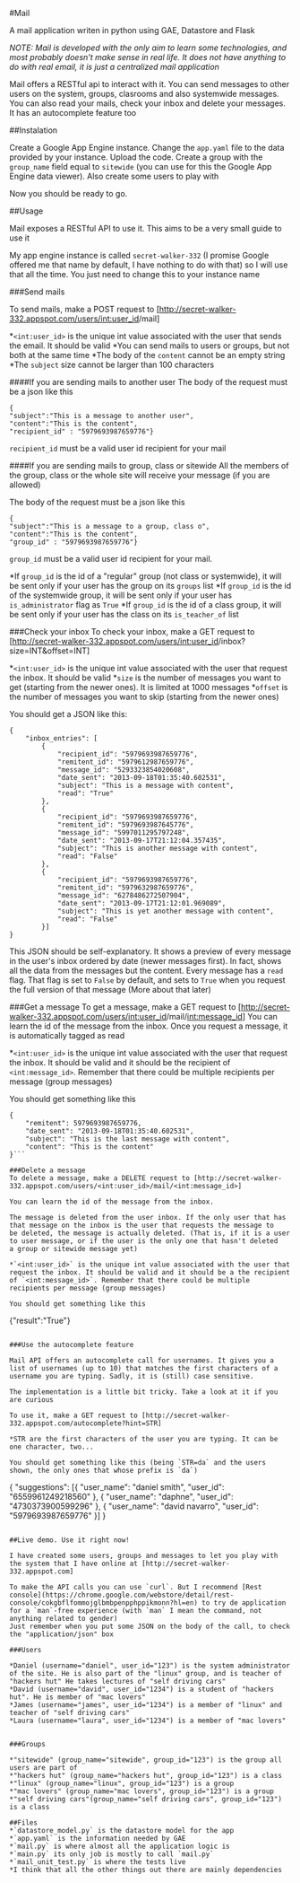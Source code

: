 #Mail

A mail application writen in python using GAE, Datastore and Flask

*NOTE: Mail is developed with the only aim to learn some technologies, and most probably doesn't make sense in real life. It does not have
anything to do with real email, it is just a centralized mail application*

Mail offers a RESTful api to interact with it. You can send messages to other users on the system, groups, clasrooms and also systemwide messages.
You can also read your mails, check your inbox and delete your messages. It has an autocomplete feature too

##Instalation

Create a Google App Engine instance. Change the `app.yaml` file to the data provided by your instance. Upload the code. Create a group
with the `group_name` field equal to `sitewide` (you can use for this the Google App Engine data viewer). Also create some users to play with

Now you should be ready to go.

##Usage

Mail exposes a RESTful API to use it. This aims to be a very small guide to use it

My app engine instance is called `secret-walker-332` (I promise Google offered me that name by default, I have nothing to do with that)
 so I will use that all the time. You just need to change this to your instance name

###Send mails

To send mails, make a POST request to [http://secret-walker-332.appspot.com/users/<int:user_id>/mail]

*`<int:user_id>` is the unique int value associated with the user that sends the email. It should be valid
*You can send mails to users or groups, but not both at the same time
*The body of the `content` cannot be an empty string
*The `subject` size cannot be larger than 100 characters


####If you are sending mails to another user
The body of the request must be a json like this

```
{
"subject":"This is a message to another user",
"content":"This is the content",
"recipient_id" : "5979693987659776"}

```
`recipient_id` must be a valid user id recipient for your mail

####If you are sending mails to group, class or sitewide
All the members of the group, class or the whole site will receive your message (if you are allowed)

The body of the request must be a json like this
```
{
"subject":"This is a message to a group, class o",
"content":"This is the content",
"group_id" : "5979693987659776"}

```

`group_id` must be a valid user id recipient for your mail. 

*If `group_id` is the id of a "regular" group (not class or systemwide), it will be sent only if your user has the group on its `groups` list
*If `group_id` is the id of the systemwide group, it will be sent only if your user has `is_administrator` flag as `True`
*If `group_id` is the id of a class group, it will be sent only if your user has the class on its `is_teacher_of` list

###Check your inbox
To check your inbox, make a GET request to [http://secret-walker-332.appspot.com/users/<int:user_id>/inbox?size=INT&offset=INT]

*`<int:user_id>` is the unique int value associated with the user that request the inbox. It should be valid
*`size` is the number of messages you want to get (starting from the newer ones). It is limited at 1000 messages
*`offset` is the number of messages you want to skip (starting from the newer ones)


You should get a JSON like this:

```
{
    "inbox_entries": [
        {
            "recipient_id": "5979693987659776",
            "remitent_id": "5979612987659776",
            "message_id": "5293323854020608",
            "date_sent": "2013-09-18T01:35:40.602531",
            "subject": "This is a message with content",
            "read": "True"
        },
        {
            "recipient_id": "5979693987659776",
            "remitent_id": "5979693987645776",
            "message_id": "5997011295797248",
            "date_sent": "2013-09-17T21:12:04.357435",
            "subject": "This is another message with content",
            "read": "False"
        },
        {
            "recipient_id": "5979693987659776",
            "remitent_id": "5979632987659776",
            "message_id": "6278486272507904",
            "date_sent": "2013-09-17T21:12:01.969089",
            "subject": "This is yet another message with content",
            "read": "False"
        }]
}
```

This JSON should be self-explanatory. It shows a preview of every message in the user's inbox ordered by date (newer messages first). In fact, shows all the data from the messages but the content. Every message has a `read` flag. That flag is set to `False` by default, and sets to `True` when you request the full version of that message (More about that later)


###Get a message
To get a message, make a GET request to [http://secret-walker-332.appspot.com/users/<int:user_id>/mail/<int:message_id>]
You can learn the id of the message from the inbox.
Once you request a message, it is automatically tagged as read

*`<int:user_id>` is the unique int value associated with the user that request the inbox. It should be valid and it should be the recipient of `<int:message_id>`. Remember that there could be multiple recipients per message (group messages)

You should get something like this
```
{
    "remitent": 5979693987659776,
    "date_sent": "2013-09-18T01:35:40.602531",
    "subject": "This is the last message with content",
    "content": "This is the content"
}```

###Delete a message
To delete a message, make a DELETE request to [http://secret-walker-332.appspot.com/users/<int:user_id>/mail/<int:message_id>]

You can learn the id of the message from the inbox.

The message is deleted from the user inbox. If the only user that has that message on the inbox is the user that requests the message to
be deleted, the message is actually deleted. (That is, if it is a user to user message, or if the user is the only one that hasn't deleted
a group or sitewide message yet)

*`<int:user_id>` is the unique int value associated with the user that request the inbox. It should be valid and it should be a the recipient of `<int:message_id>`. Remember that there could be multiple recipients per message (group messages)

You should get something like this

```
{"result":"True"}
```

###Use the autocomplete feature

Mail API offers an autocomplete call for usernames. It gives you a list of usernames (up to 10) that matches the first characters of a username you are typing. Sadly, it is (still) case sensitive.

The implementation is a little bit tricky. Take a look at it if you are curious

To use it, make a GET request to [http://secret-walker-332.appspot.com/autocomplete?hint=STR]

*STR are the first characters of the user you are typing. It can be one character, two...

You should get something like this (being `STR=da` and the users shown, the only ones that whose prefix is `da`)

```
{
    "suggestions": [{
        "user_name": "daniel smith",
        "user_id": "6559961249218560"
    }, {
        "user_name": "daphne",
        "user_id": "4730373900599296"
    }, {
        "user_name": "david navarro",
        "user_id": "5979693987659776"
    }]
}
```

##Live demo. Use it right now!

I have created some users, groups and messages to let you play with the system that I have online at [http://secret-walker-332.appspot.com]

To make the API calls you can use `curl`. But I recommend [Rest console](https://chrome.google.com/webstore/detail/rest-console/cokgbflfommojglbmbpenpphppikmonn?hl=en) to try de application for a `man`-free experience (with `man` I mean the command, not anything related to gender)
Just remember when you put some JSON on the body of the call, to check the "application/json" box

###Users

*Daniel (username="daniel", user_id="123") is the system administrator of the site. He is also part of the "linux" group, and is teacher of "hackers hut" He takes lectures of "self driving cars"
*David (username="david", user_id="1234") is a student of "hackers hut". He is member of "mac lovers"
*James (username="james", user_id="1234") is a member of "linux" and teacher of "self driving cars"
*Laura (username="laura", user_id="1234") is a member of "mac lovers"


###Groups

*"sitewide" (group_name="sitewide", group_id="123") is the group all users are part of
*"hackers hut" (group_name="hackers hut", group_id="123") is a class
*"linux" (group_name="linux", group_id="123") is a group
*"mac lovers" (group_name="mac lovers", group_id="123") is a group
*"self driving cars"(group_name="self driving cars", group_id="123") is a class

##Files
*`datastore_model.py` is the datastore model for the app
*`app.yaml` is the information needed by GAE
*`mail.py` is where almost all the application logic is
*`main.py` its only job is mostly to call `mail.py`
*`mail_unit_test.py` is where the tests live
*I think that all the other things out there are mainly dependencies
